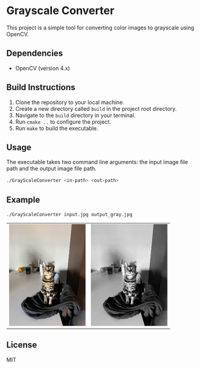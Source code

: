 # Grayscale Converter

This project is a simple tool for converting color images to grayscale using OpenCV.

## Dependencies

- OpenCV (version 4.x)

## Build Instructions

1. Clone the repository to your local machine.
2. Create a new directory called `build` in the project root directory.
3. Navigate to the `build` directory in your terminal.
4. Run `cmake ..` to configure the project.
5. Run `make` to build the executable.

## Usage

The executable takes two command line arguments: the input image file path and the output image file path.

```bash
./GrayScaleConverter <in-path> <out-path>
```

## Example
```bash
./GrayScaleConverter input.jpg output_gray.jpg
```

<table>
  <tr>
    <td><img src="input.jpg" alt="Image 1" width="200"/></td>
    <td><img src="output_gray.jpg" alt="Image 2" width="200"/></td>
  </tr>
</table>

## License

MIT